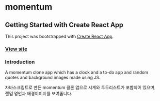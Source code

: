 # momentum

## Getting Started with Create React App

This project was bootstrapped with [Create React App](https://github.com/facebook/create-react-app).

### [View site](https://pourquoi21.github.io/momentum/)

### Introduction
A momentum clone app which has a clock and a to-do app and random quotes and background images made using JS.

자바스크립트로 만든 momentum 클론 앱으로 시계와 투두리스트가 포함되어 있으며, 랜덤 명언과 배경이미지를 보여줍니다.
